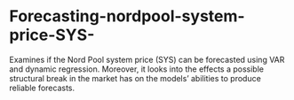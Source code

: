 # Forecasting-nordpool-system-price-SYS-
Examines if the Nord Pool system price (SYS) can be forecasted using VAR and dynamic regression. Moreover, it looks into the effects a possible structural break in the market has on the models’ abilities to produce reliable forecasts. 
